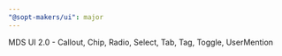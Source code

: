 ```yaml
---
"@sopt-makers/ui": major
---
```


MDS UI 2.0 - Callout, Chip, Radio, Select, Tab, Tag, Toggle, UserMention

